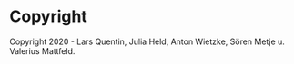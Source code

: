 # Copyright

Copyright 2020 - Lars Quentin, Julia Held, Anton Wietzke, Sören Metje u. Valerius Mattfeld.
